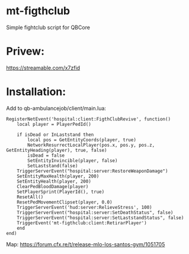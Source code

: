 # mt-figthclub
Simple fightclub script for QBCore

# Privew:
https://streamable.com/x7zfid

# Installation:
Add to qb-ambulancejob/client/main.lua:
```
RegisterNetEvent('hospital:client:FigthClubRevive', function()
    local player = PlayerPedId()

    if isDead or InLaststand then
        local pos = GetEntityCoords(player, true)
        NetworkResurrectLocalPlayer(pos.x, pos.y, pos.z, GetEntityHeading(player), true, false)
        isDead = false
        SetEntityInvincible(player, false)
        SetLaststand(false)
    TriggerServerEvent("hospital:server:RestoreWeaponDamage")
    SetEntityMaxHealth(player, 200)
    SetEntityHealth(player, 200)
    ClearPedBloodDamage(player)
    SetPlayerSprint(PlayerId(), true)
    ResetAll()
    ResetPedMovementClipset(player, 0.0)
    TriggerServerEvent('hud:server:RelieveStress', 100)
    TriggerServerEvent("hospital:server:SetDeathStatus", false)
    TriggerServerEvent("hospital:server:SetLaststandStatus", false)
    TriggerEvent('mt-figthclub:client:RetirarPlayer')
    end
end)
```

Map:
https://forum.cfx.re/t/release-mlo-los-santos-gym/1051705
